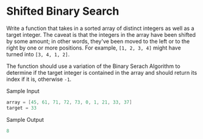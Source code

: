 # Shifted Binary Search

Write a function that takes in a sorted array of distinct integers as well as a target integer. The caveat is that the integers in the array have been shifted by some amount; in other words, they've been moved to the left or to the right by one or more positions. For example, `[1, 2, 3, 4]` might have turned into `[3, 4, 1, 2]`.

The function should use a variation of the Binary Serach Algorithm to determine if the target integer is contained in the array and should return its index if it is, otherwise `-1`.

Sample Input

```go
array = [45, 61, 71, 72, 73, 0, 1, 21, 33, 37]
target = 33
```

Sample Output

```go
8
```
